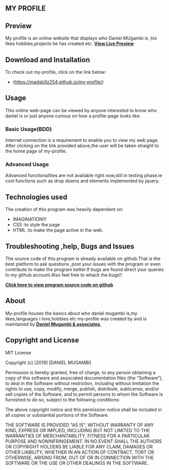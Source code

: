 ## MY PROFILE

## Preview
My profile is an online website that displays who Daniel MUgambi is ,his likes hobbies,projects he has created etc.
**[View Live Preview](https://madskillz254.github.io/my-profile/)**

## Download and Installation

To check out my-profile, click on the link below:
* (https://madskillz254.github.io/my-profile/)

## Usage
This online web-page can be viewed by anyone interested to know who daniel is or just anyone curious on how a profile-page looks like.
### Basic Usage(BDD)
Internet connection is a requirement to enable you to view my web page.
After clicking on the link provided above,the user will be taken straight to the home page of my-profile.

### Advanced Usage
Advanced functionalities are not available right now,still in testing phase.ie cool functions such as drop downs  and elements implemented by jquery.

## Technologies used
The creation of this program was heavily dependent on:
* IMAGINATION!!!
* CSS :to style the page
* HTML :to make the page active in the web.



## Troubleshooting ,help, Bugs and Issues

The source code of this program is already available on github.That is the best platform to ask questions ,post your issues with the program or even contribute to make the program better.If bugs are found direct your queries to my github account.Also feel free to whack the bugs!!

**[Click here to view program source code on github](https://github.com/madskillz254/my-profile)**


## About
My-profile houses the basics about who daniel mugambi is,my likes,languages i love,hobbies etc
my-profile was created by and is maintained by **[Daniel Mugambi & associates](https://github.com/madskillz254/)**,

## Copyright and License

MIT License

Copyright (c) [2019] [DANIEL MUGAMBI]

Permission is hereby granted, free of charge, to any person obtaining a copy
of this software and associated documentation files (the "Software"), to deal
in the Software without restriction, including without limitation the rights
to use, copy, modify, merge, publish, distribute, sublicense, and/or sell
copies of the Software, and to permit persons to whom the Software is
furnished to do so, subject to the following conditions:

The above copyright notice and this permission notice shall be included in all
copies or substantial portions of the Software.

THE SOFTWARE IS PROVIDED "AS IS", WITHOUT WARRANTY OF ANY KIND, EXPRESS OR
IMPLIED, INCLUDING BUT NOT LIMITED TO THE WARRANTIES OF MERCHANTABILITY,
FITNESS FOR A PARTICULAR PURPOSE AND NONINFRINGEMENT. IN NO EVENT SHALL THE
AUTHORS OR COPYRIGHT HOLDERS BE LIABLE FOR ANY CLAIM, DAMAGES OR OTHER
LIABILITY, WHETHER IN AN ACTION OF CONTRACT, TORT OR OTHERWISE, ARISING FROM,
OUT OF OR IN CONNECTION WITH THE SOFTWARE OR THE USE OR OTHER DEALINGS IN THE
SOFTWARE.
